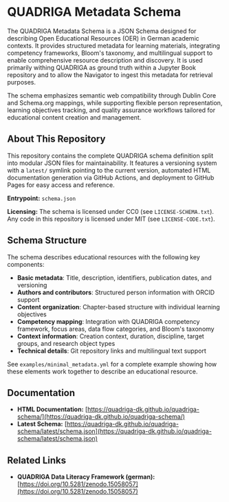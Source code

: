 # QUADRIGA Metadata Schema

The QUADRIGA Metadata Schema is a JSON Schema designed for describing Open Educational Resources (OER) in German academic contexts. It provides structured metadata for learning materials, integrating competency frameworks, Bloom's taxonomy, and multilingual support to enable comprehensive resource description and discovery. It is used primarily withing QUADRIGA as ground truth within a Jupyter Book repository and to allow the Navigator to ingest this metadata for retrieval purposes.

The schema emphasizes semantic web compatibility through Dublin Core and Schema.org mappings, while supporting flexible person representation, learning objectives tracking, and quality assurance workflows tailored for educational content creation and management.

## About This Repository

This repository contains the complete QUADRIGA schema definition split into modular JSON files for maintainability. It features a versioning system with a `latest/` symlink pointing to the current version, automated HTML documentation generation via GitHub Actions, and deployment to GitHub Pages for easy access and reference.

**Entrypoint:** `schema.json`

**Licensing:** The schema is licensed under CC0 (see `LICENSE-SCHEMA.txt`). Any code in this repository is licensed under MIT (see `LICENSE-CODE.txt`).

## Schema Structure

The schema describes educational resources with the following key components:

- **Basic metadata**: Title, description, identifiers, publication dates, and versioning
- **Authors and contributors**: Structured person information with ORCID support
- **Content organization**: Chapter-based structure with individual learning objectives
- **Competency mapping**: Integration with QUADRIGA competency framework, focus areas, data flow categories, and Bloom's taxonomy
- **Context information**: Creation context, duration, discipline, target groups, and research object types
- **Technical details**: Git repository links and multilingual text support

See `examples/minimal_metadata.yml` for a complete example showing how these elements work together to describe an educational resource.

## Documentation

- **HTML Documentation:** [https://quadriga-dk.github.io/quadriga-schema/](https://quadriga-dk.github.io/quadriga-schema/)
- **Latest Schema:** [https://quadriga-dk.github.io/quadriga-schema/latest/schema.json](https://quadriga-dk.github.io/quadriga-schema/latest/schema.json)

## Related Links
- **QUADRIGA Data Literacy Framework (german):** [https://doi.org/10.5281/zenodo.15058057](https://doi.org/10.5281/zenodo.15058057)
